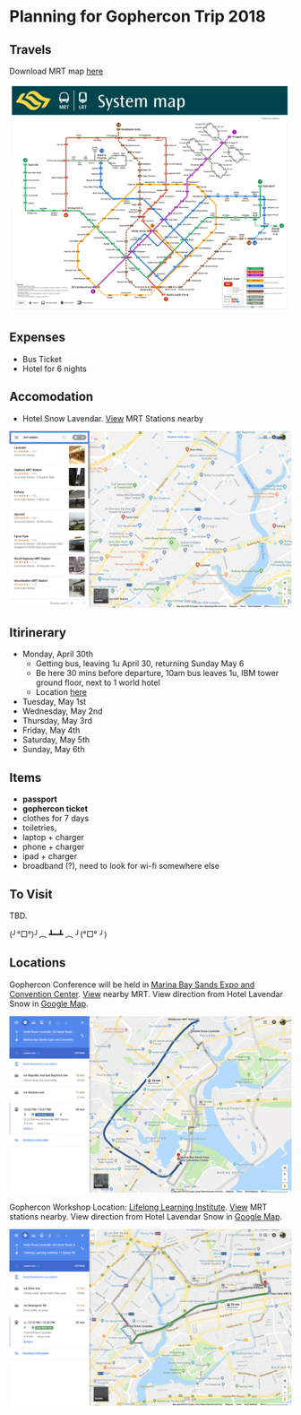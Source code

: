 # Planning for Gophercon Trip 2018

## Travels

Download MRT map [here](https://www.lta.gov.sg/content/dam/ltaweb/corp/PublicTransport/files/00_System%20Map%20%20with%20NELe-new%20version-Nov17.jpg)

![mrt map](assets/mrt-map.jpg)

## Expenses

- Bus Ticket
- Hotel for 6 nights

## Accomodation

- Hotel Snow Lavendar. [View](https://www.google.com/maps/search/mrt/@1.310994,103.8528692,15z/data=!3m1!4b1!4m11!2m10!3m6!1smrt!2s26+Cavan+Road,+Hotel+Snow+Lavender,+Singapore+209854!3s0x31da19c966664bcb:0x1cbb22500bc1e4f0!4m2!1d103.861624!2d1.310994!5m2!5m1!1s2018-04-30) MRT Stations nearby

![lavendar snow mrts](assets/lavendar-snow-mrt-stations.png)

## Itirinerary

- Monday, April 30th
  - Getting bus, leaving 1u April 30, returning Sunday May 6
  - Be here 30 mins before departure, 10am bus leaves 1u, IBM tower ground floor, next to 1 world hotel
  - Location [here](https://www.google.com/maps/place/PJ+208+One+Utama+Bus+Terminal,+Central+Park+Avenue/@3.151525,101.6111043,17z/data=!4m8!1m2!2m1!1s1+Utama+Shopping+Centre+(1U+Bus+Terminal)!3m4!1s0x31cc4ed5739966d9:0x15c65ed6eeec3706!8m2!3d3.151525!4d101.613293)
- Tuesday, May 1st
- Wednesday, May 2nd
- Thursday, May 3rd
- Friday, May 4th
- Saturday, May 5th
- Sunday, May 6th


## Items

- **passport**
- **gophercon ticket**
- clothes for 7 days
- toiletries,
- laptop + charger
- phone + charger
- ipad + charger
- broadband (?), need to look for wi-fi somewhere else

## To Visit

TBD.

(╯°□°)╯︵ ┻━┻ ︵ ╯(°□° ╯) 

## Locations

Gophercon Conference will be held in [Marina Bay Sands Expo and Convention Center](https://web.facebook.com/pages/Marina-Bay-Sands-Expo-and-Convention-Center/260182121080938?fref=mentions). [View](https://www.google.com/maps/search/mrt/@1.2824207,103.8498813,15z/data=!3m1!4b1!4m8!2m7!3m6!1smrt!2s1+Bayfront+Ave,+Marina+Bay+Sands+Expo+and+Convention+Centre,+Singapore+018971!3s0x31da1905a913542d:0x81a3ad206e972c35!4m2!1d103.8586361!2d1.2824207) nearby MRT. View direction from Hotel Lavendar Snow in [Google Map](https://www.google.com/maps/dir/Hotel+Snow+Lavender,+26+Cavan+Road,+Singapore+209854/Marina+Bay+Sands+Expo+and+Convention+Centre,+1+Bayfront+Ave,+Singapore+018971/@1.2950328,103.8370809,14z/data=!4m14!4m13!1m5!1m1!1s0x31da19c966664bcb:0x1cbb22500bc1e4f0!2m2!1d103.861624!2d1.310994!1m5!1m1!1s0x31da1905a913542d:0x81a3ad206e972c35!2m2!1d103.8586361!2d1.2824207!5i2).

![lavendar-snow-to-marina-bay-expo.png](assets/lavendar-snow-to-marina-bay-expo.png)

Gophercon Workshop Location: [Lifelong Learning Institute](https://web.facebook.com/LLISG/?fref=mentions). [View](https://www.google.com/maps/search/mrt/@1.3197616,103.8835591,15z/data=!3m1!4b1!4m8!2m7!3m6!1smrt!2s11+Eunos+Rd+8,+Lifelong+Learning+Institute,+Singapore+408601!3s0x31da18188d9cbf0f:0x366088767c724265!4m2!1d103.8923139!2d1.3197616) MRT stations nearby. View direction from Hotel Lavendar Snow in [Google Map](https://www.google.com/maps/dir/Hotel+Snow+Lavender,+26+Cavan+Road,+Singapore+209854/11+Eunos+Rd+8,+Lifelong+Learning+Institute,+Singapore+408601/@1.3129181,103.8671825,15z/data=!4m14!4m13!1m5!1m1!1s0x31da19c966664bcb:0x1cbb22500bc1e4f0!2m2!1d103.861624!2d1.310994!1m5!1m1!1s0x31da18188d9cbf0f:0x366088767c724265!2m2!1d103.8923139!2d1.3197616!5i2).

![lavendar-snow-to-lifelong-learning-institute.png](assets/lavendar-snow-to-lifelong-learning-institute.png)